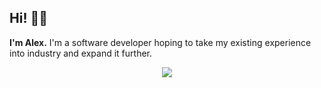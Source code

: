 ## Hi! 👋🏻

**I'm Alex.** I'm a software developer hoping to take my existing experience into industry and expand it further.

<p align="center">
  <img src="https://skillicons.dev/icons?i=git,github,py,js,java,html,css,nodejs,react,prisma,tailwind,nextjs,django" />
</p>
